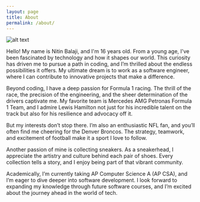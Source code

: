 ```yaml
---
layout: page
title: About
permalink: /about/
---
```


![alt text](/NitinBstudent_2025/images/A3FA4A7B-3DC5-4890-8EF4-1A12097C9AE2_1_105_c.jpeg)

Hello! My name is Nitin Balaji, and I'm 16 years old. From a young age, I've been fascinated by technology and how it shapes our world. This curiosity has driven me to pursue a path in coding, and I’m thrilled about the endless possibilities it offers. My ultimate dream is to work as a software engineer, where I can contribute to innovative projects that make a difference.

Beyond coding, I have a deep passion for Formula 1 racing. The thrill of the race, the precision of the engineering, and the sheer determination of the drivers captivate me. My favorite team is Mercedes AMG Petronas Formula 1 Team, and I admire Lewis Hamilton not just for his incredible talent on the track but also for his resilience and advocacy off it.

But my interests don’t stop there. I’m also an enthusiastic NFL fan, and you’ll often find me cheering for the Denver Broncos. The strategy, teamwork, and excitement of football make it a sport I love to follow.

Another passion of mine is collecting sneakers. As a sneakerhead, I appreciate the artistry and culture behind each pair of shoes. Every collection tells a story, and I enjoy being part of that vibrant community.

Academically, I’m currently taking AP Computer Science A (AP CSA), and I’m eager to dive deeper into software development. I look forward to expanding my knowledge through future software courses, and I’m excited about the journey ahead in the world of tech.

<style>
    /* Style looks pretty compact, trace grid-container and grid-item in the code */
    .grid-container {
        display: grid;
        grid-template-columns: repeat(auto-fill, minmax(150px, 1fr)); /* Dynamic columns */
        gap: 10px;
    }
    .grid-item {
        text-align: center;
    }
    .grid-item img {
        width: 100%;
        height: 200px; /* Fixed height for uniformity */
        object-fit: contain; /* Ensure the image fits within the fixed height */
    }
    .grid-item p {
        margin: 5px 0; /* Add some margin for spacing */
    }
</style>

<!-- This grid_container class is for the CSS styling, the id is for JavaScript connection -->
<br>
<div class="grid-container" id="grid_container">
    <!-- content will be added here by JavaScript -->
</div>

<script>
    // 1. Make a connection to the HTML container defined in the HTML div
    var container = document.getElementById("grid_container");

    // 2. Define a JavaScript object for our http source and our data rows for the Living in the World grid
    var favorite_teams = [
        {"team": "https://upload.wikimedia.org/wikipedia/en/thumb/e/eb/Manchester_City_FC_badge.svg/632px-Manchester_City_FC_badge.svg.png?20180205235525", "name": "Manchester City FC", "description": "Favorite Premier League Team", "link": "{{ site.baseurl }}/manchester-city-quiz"},
        {"team": "https://upload.wikimedia.org/wikipedia/commons/2/21/Mercedes-Benz_in_Formula_One_logo.svg", "name": "Mercedes F1", "description": "Favorite Formula 1 Team", "link": "{{ site.baseurl }}/mercedes-f1-quiz"},
        {"team": "https://upload.wikimedia.org/wikipedia/en/a/a7/Paris_Saint-Germain_F.C..svg", "name": "PSG", "description": "Favorite Ligue 1 Team", "link": "{{ site.baseurl }}/psg-quiz"},
        {"team": "https://upload.wikimedia.org/wikipedia/en/4/44/Denver_Broncos_logo.svg", "name": "Denver Broncos", "description": "Favorite NFL Team", "link": "{{ site.baseurl }}/denver-broncos-quiz"},
    ]; 
    
    // 3. Build grid items inside of our container for each row of data
    for (const team of favorite_teams) {
        // Create a "div" with "class grid-item" for each row
        var gridItem = document.createElement("div");
        gridItem.className = "grid-item";

        // Create an anchor tag with the href attribute
        var link = document.createElement("a");
        link.href = team.link;

        // Add "img" HTML tag for the team
        var img = document.createElement("img");
        img.src = team.team;
        img.alt = team.name + " Team";

        // Append img to the link
        link.appendChild(img);

        // Add "p" HTML tag for the description
        var description = document.createElement("p");
        description.textContent = team.description;

        // Append the link and description to the grid item DIV
        gridItem.appendChild(link);
        gridItem.appendChild(description);

        // Append the grid item DIV to the container DIV
        container.appendChild(gridItem);
    }
</script>